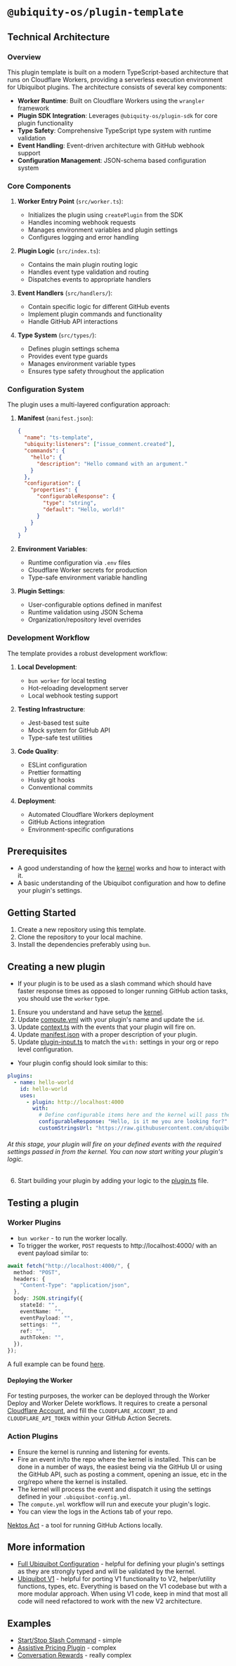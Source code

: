 # `@ubiquity-os/plugin-template`

## Technical Architecture

### Overview

This plugin template is built on a modern TypeScript-based architecture that runs on Cloudflare Workers, providing a serverless execution environment for Ubiquibot plugins. The architecture consists of several key components:

- **Worker Runtime**: Built on Cloudflare Workers using the `wrangler` framework
- **Plugin SDK Integration**: Leverages `@ubiquity-os/plugin-sdk` for core plugin functionality
- **Type Safety**: Comprehensive TypeScript type system with runtime validation
- **Event Handling**: Event-driven architecture with GitHub webhook support
- **Configuration Management**: JSON-schema based configuration system

### Core Components

1. **Worker Entry Point** (`src/worker.ts`):
   - Initializes the plugin using `createPlugin` from the SDK
   - Handles incoming webhook requests
   - Manages environment variables and plugin settings
   - Configures logging and error handling

2. **Plugin Logic** (`src/index.ts`):
   - Contains the main plugin routing logic
   - Handles event type validation and routing
   - Dispatches events to appropriate handlers

3. **Event Handlers** (`src/handlers/`):
   - Contain specific logic for different GitHub events
   - Implement plugin commands and functionality
   - Handle GitHub API interactions

4. **Type System** (`src/types/`):
   - Defines plugin settings schema
   - Provides event type guards
   - Manages environment variable types
   - Ensures type safety throughout the application

### Configuration System

The plugin uses a multi-layered configuration approach:

1. **Manifest** (`manifest.json`):
   ```json
   {
     "name": "ts-template",
     "ubiquity:listeners": ["issue_comment.created"],
     "commands": {
       "hello": {
         "description": "Hello command with an argument."
       }
     },
     "configuration": {
       "properties": {
         "configurableResponse": {
           "type": "string",
           "default": "Hello, world!"
         }
       }
     }
   }
   ```

2. **Environment Variables**:
   - Runtime configuration via `.env` files
   - Cloudflare Worker secrets for production
   - Type-safe environment variable handling

3. **Plugin Settings**:
   - User-configurable options defined in manifest
   - Runtime validation using JSON Schema
   - Organization/repository level overrides

### Development Workflow

The template provides a robust development workflow:

1. **Local Development**:
   - `bun worker` for local testing
   - Hot-reloading development server
   - Local webhook testing support

2. **Testing Infrastructure**:
   - Jest-based test suite
   - Mock system for GitHub API
   - Type-safe test utilities

3. **Code Quality**:
   - ESLint configuration
   - Prettier formatting
   - Husky git hooks
   - Conventional commits

4. **Deployment**:
   - Automated Cloudflare Workers deployment
   - GitHub Actions integration
   - Environment-specific configurations


## Prerequisites

- A good understanding of how the [kernel](https://github.com/ubiquity/ubiquibot-kernel) works and how to interact with it.
- A basic understanding of the Ubiquibot configuration and how to define your plugin's settings.

## Getting Started

1. Create a new repository using this template.
2. Clone the repository to your local machine.
3. Install the dependencies preferably using `bun`.

## Creating a new plugin

- If your plugin is to be used as a slash command which should have faster response times as opposed to longer running GitHub action tasks, you should use the `worker` type.

1. Ensure you understand and have setup the [kernel](https://github.com/ubiquity/ubiquibot-kernel).
2. Update [compute.yml](./.github/workflows/compute.yml) with your plugin's name and update the `id`.
3. Update [context.ts](./src/types/context.ts) with the events that your plugin will fire on.
4. Update [manifest.json](./manifest.json) with a proper description of your plugin.
5. Update [plugin-input.ts](./src/types/plugin-input.ts) to match the `with:` settings in your org or repo level configuration.

- Your plugin config should look similar to this:

```yml
plugins:
  - name: hello-world
    id: hello-world
    uses:
      - plugin: http://localhost:4000
        with:
          # Define configurable items here and the kernel will pass these to the plugin.
          configurableResponse: "Hello, is it me you are looking for?"
          customStringsUrl: "https://raw.githubusercontent.com/ubiquibot/plugin-template/development/strings.json"
```

###### At this stage, your plugin will fire on your defined events with the required settings passed in from the kernel. You can now start writing your plugin's logic.

6. Start building your plugin by adding your logic to the [plugin.ts](./src/index.ts) file.

## Testing a plugin

### Worker Plugins

- `bun worker` - to run the worker locally.
- To trigger the worker, `POST` requests to http://localhost:4000/ with an event payload similar to:

```ts
await fetch("http://localhost:4000/", {
  method: "POST",
  headers: {
    "Content-Type": "application/json",
  },
  body: JSON.stringify({
    stateId: "",
    eventName: "",
    eventPayload: "",
    settings: "",
    ref: "",
    authToken: "",
  }),
});
```

A full example can be found [here](https://github.com/ubiquibot/assistive-pricing/blob/623ea3f950f04842f2d003bda3fc7b7684e41378/tests/http/request.http).

#### Deploying the Worker

For testing purposes, the worker can be deployed through the Worker Deploy and Worker Delete workflows. It requires to
create a personal [Cloudflare Account](https://www.cloudflare.com/), and fill the `CLOUDFLARE_ACCOUNT_ID` and `CLOUDFLARE_API_TOKEN` within your
GitHub Action Secrets.

### Action Plugins

- Ensure the kernel is running and listening for events.
- Fire an event in/to the repo where the kernel is installed. This can be done in a number of ways, the easiest being via the GitHub UI or using the GitHub API, such as posting a comment, opening an issue, etc in the org/repo where the kernel is installed.
- The kernel will process the event and dispatch it using the settings defined in your `.ubiquibot-config.yml`.
- The `compute.yml` workflow will run and execute your plugin's logic.
- You can view the logs in the Actions tab of your repo.

[Nektos Act](https://github.com/nektos/act) - a tool for running GitHub Actions locally.

## More information

- [Full Ubiquibot Configuration](https://github.com/ubiquity/ubiquibot/blob/0fde7551585499b1e0618ec8ea5e826f11271c9c/src/types/configuration-types.ts#L62) - helpful for defining your plugin's settings as they are strongly typed and will be validated by the kernel.
- [Ubiquibot V1](https://github.com/ubiquity/ubiquibot) - helpful for porting V1 functionality to V2, helper/utility functions, types, etc. Everything is based on the V1 codebase but with a more modular approach. When using V1 code, keep in mind that most all code will need refactored to work with the new V2 architecture.

## Examples

- [Start/Stop Slash Command](https://github.com/ubq-testing/start-stop-module) - simple
- [Assistive Pricing Plugin](https://github.com/ubiquibot/assistive-pricing) - complex
- [Conversation Rewards](https://github.com/ubiquibot/conversation-rewards) - really complex
